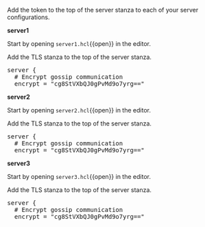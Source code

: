 Add the token to the top of the server stanza to each of your server
configurations.

**server1**

Start by opening `server1.hcl`{{open}} in the editor.

Add the TLS stanza to the top of the server stanza.

<pre class="file" data-filename="server1.hcl" data-target="insert" data-marker="server {">
server {
  # Encrypt gossip communication
  encrypt = "cg8StVXbQJ0gPvMd9o7yrg=="
</pre>

**server2**

Start by opening `server2.hcl`{{open}} in the editor.

Add the TLS stanza to the top of the server stanza.

<pre class="file" data-filename="server2.hcl" data-target="insert" data-marker="server {">
server {
  # Encrypt gossip communication
  encrypt = "cg8StVXbQJ0gPvMd9o7yrg=="
</pre>

**server3**

Start by opening `server3.hcl`{{open}} in the editor.

Add the TLS stanza to the top of the server stanza.

<pre class="file" data-filename="server3.hcl" data-target="insert" data-marker="server {">
server {
  # Encrypt gossip communication
  encrypt = "cg8StVXbQJ0gPvMd9o7yrg=="
</pre>
